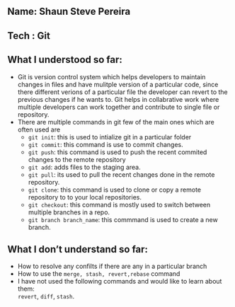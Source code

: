 ## Name: Shaun Steve Pereira
## Tech : Git 
## What I understood so far: 

- Git is version control system which helps developers to maintain changes in files and have mulitple version of a particular code, since there different verions of a particular file the developer can revert to the previous changes if he wants to. Git helps in collabrative work where multiple developers can work together and contribute to single file or repository.
- There are multiple commands in git few of the main ones which are often used are
    - `git init`: this is used to intialize git in a particular folder
    - `git commit`: this command is use to commit changes.
    - `git push`: this command is used to push the recent commited changes to the remote repository 
    - `git add`: adds files to the staging area.
    - `git pull`: its used to pull the recent changes done in the remote repository.
    - `git clone`: this command is used to clone or copy a remote repository to to your local repositories.
    - `git checkout`: this command is mostly used to switch between multiple branches in a repo.
    - `git branch branch_name`: this commmand is used to create a new branch.

## What I don’t understand so far: 

- How to resolve any confilts if there are any in a particular branch
- How to use the `merge, stash, revert,rebase` command 
- I have not used the following commands and would like to learn about them:  
`revert`, `diff`, `stash`.
